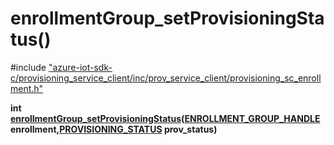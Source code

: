 # enrollmentGroup_setProvisioningStatus()

\#include ["azure-iot-sdk-c/provisioning_service_client/inc/prov_service_client/provisioning_sc_enrollment.h"](../iot-c-ref-provisioning-sc-enrollment-h.md)  

**int [enrollmentGroup_setProvisioningStatus](#provisioning__sc__enrollment_8h_1aef9b0a4ad971f70a25677222ee4f28e7)([ENROLLMENT_GROUP_HANDLE](#provisioning__sc__enrollment_8h_1a708e4d11b8ea003be46d259a70c637bb) enrollment,[PROVISIONING_STATUS](#provisioning__sc__enrollment_8h_1a48d94db5bbc47b58882c5c23b95e87d7) prov_status)**

